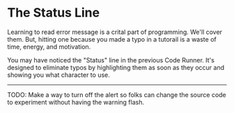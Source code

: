 # The Status Line

Learning to read error message is a crital part of
programming. We'll cover them. But, hitting one
because you made a typo in a tutorail is a waste
of time, energy, and motivation.

You may have noticed the "Status" line in the previous
Code Runner. It's designed to eliminate typos by
highlighting them as soon as they occur and
showing you what character to use.

---

TODO: Make a way to turn off the alert so folks
can change the source code to experiment without
having the warning flash.
